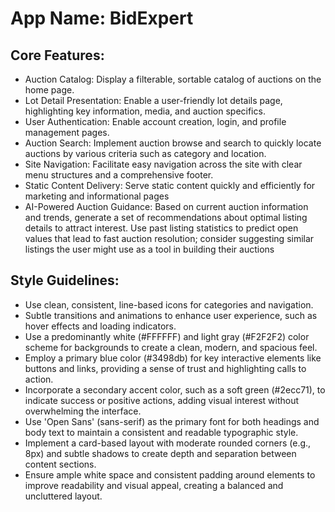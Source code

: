 # **App Name**: BidExpert

## Core Features:

- Auction Catalog: Display a filterable, sortable catalog of auctions on the home page.
- Lot Detail Presentation: Enable a user-friendly lot details page, highlighting key information, media, and auction specifics.
- User Authentication: Enable account creation, login, and profile management pages.
- Auction Search: Implement auction browse and search to quickly locate auctions by various criteria such as category and location.
- Site Navigation: Facilitate easy navigation across the site with clear menu structures and a comprehensive footer.
- Static Content Delivery: Serve static content quickly and efficiently for marketing and informational pages
- AI-Powered Auction Guidance: Based on current auction information and trends, generate a set of recommendations about optimal listing details to attract interest. Use past listing statistics to predict open values that lead to fast auction resolution; consider suggesting similar listings the user might use as a tool in building their auctions

## Style Guidelines:

- Use clean, consistent, line-based icons for categories and navigation.
- Subtle transitions and animations to enhance user experience, such as hover effects and loading indicators.
- Use a predominantly white (#FFFFFF) and light gray (#F2F2F2) color scheme for backgrounds to create a clean, modern, and spacious feel.
- Employ a primary blue color (#3498db) for key interactive elements like buttons and links, providing a sense of trust and highlighting calls to action.
- Incorporate a secondary accent color, such as a soft green (#2ecc71), to indicate success or positive actions, adding visual interest without overwhelming the interface.
- Use 'Open Sans' (sans-serif) as the primary font for both headings and body text to maintain a consistent and readable typographic style.
- Implement a card-based layout with moderate rounded corners (e.g., 8px) and subtle shadows to create depth and separation between content sections.
- Ensure ample white space and consistent padding around elements to improve readability and visual appeal, creating a balanced and uncluttered layout.